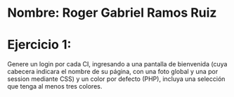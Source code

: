 # Nombre:  Roger Gabriel Ramos Ruiz

# Ejercicio 1:
Genere un login por cada CI, ingresando a una pantalla de bienvenida (cuya
cabecera indicara el nombre de su página, con una foto global y una por session
mediante CSS) y un color por defecto (PHP), incluya una selección que tenga al
menos tres colores.
